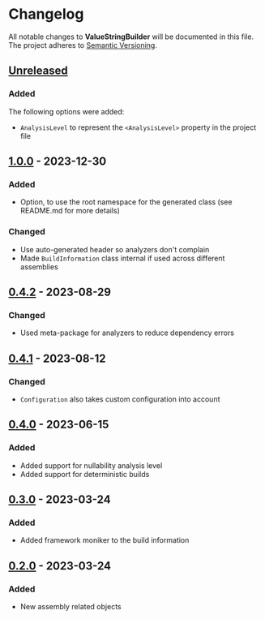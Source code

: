 # Changelog

All notable changes to **ValueStringBuilder** will be documented in this file. The project adheres to [Semantic Versioning](https://semver.org/spec/v2.0.0.html).

<!-- The format is based on [Keep a Changelog](https://keepachangelog.com/en/1.0.0/) -->

## [Unreleased]

### Added

The following options were added:
 - `AnalysisLevel` to represent the `<AnalysisLevel>` property in the project file

## [1.0.0] - 2023-12-30

### Added

-   Option, to use the root namespace for the generated class (see README.md for more details)

### Changed

-   Use auto-generated header so analyzers don't complain
-   Made `BuildInformation` class internal if used across different assemblies

## [0.4.2] - 2023-08-29

### Changed

-   Used meta-package for analyzers to reduce dependency errors

## [0.4.1] - 2023-08-12

### Changed

-   `Configuration` also takes custom configuration into account

## [0.4.0] - 2023-06-15

### Added

-   Added support for nullability analysis level
-   Added support for deterministic builds

## [0.3.0] - 2023-03-24

### Added

-   Added framework moniker to the build information

## [0.2.0] - 2023-03-24

### Added

-   New assembly related objects

[Unreleased]: https://github.com/linkdotnet/BuildInformation/compare/1.0.0...HEAD

[1.0.0]: https://github.com/linkdotnet/BuildInformation/compare/0.4.2...1.0.0

[0.4.2]: https://github.com/linkdotnet/BuildInformation/compare/0.4.1...0.4.2

[0.4.1]: https://github.com/linkdotnet/BuildInformation/compare/0.4.0...0.4.1

[0.4.0]: https://github.com/linkdotnet/BuildInformation/compare/0.3.0...0.4.0

[0.3.0]: https://github.com/linkdotnet/BuildInformation/compare/0.2.0...0.3.0

[0.2.0]: https://github.com/linkdotnet/BuildInformation/compare/9866bfb38171ce0b36aae085d07d15f6e2bc6ff3...0.2.0
